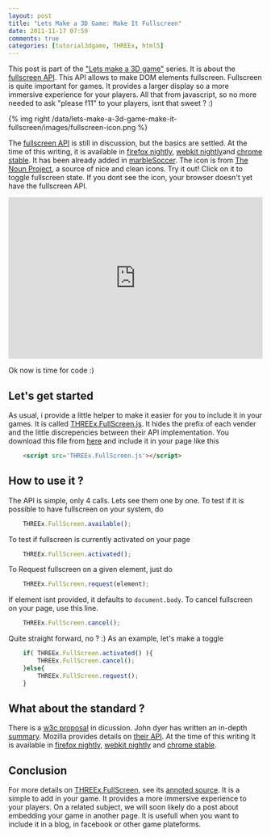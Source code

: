 ```yaml
---
layout: post
title: "Lets Make a 3D Game: Make It Fullscreen"
date: 2011-11-17 07:59
comments: true
categories: [tutorial3dgame, THREEx, html5]
---
```


This post is part of the ["Lets make a 3D game"](/blog/categories/tutorial3dgame/) series.
It is about the [fullscreen API](http://dvcs.w3.org/hg/fullscreen/raw-file/tip/Overview.html).
This API allows to make DOM elements fullscreen.
Fullscreen is quite important for games.
It provides a larger display so a more immersive experience for your players.
All that from javascript, so no more needed to ask "please f11" to your
players, isnt that sweet ? :)

{% img right /data/lets-make-a-3d-game-make-it-fullscreen/images/fullscreen-icon.png %}

The [fullscreen API](http://dvcs.w3.org/hg/fullscreen/raw-file/tip/Overview.html)
is still in discussion, but the basics are settled. At the time of this writing, 
it is available in
[firefox nightly](http://blog.pearce.org.nz/2011/11/firefoxs-html-full-screen-api-enabled.html),
[webkit nightly](http://peter.sh/2011/01/javascript-full-screen-api-navigation-timing-and-repeating-css-gradients/)and
[chrome stable](http://updates.html5rocks.com/2011/10/Let-Your-Content-Do-the-Talking-Fullscreen-API).
It has been already added in [marbleSoccer](http://marblesoccer.com).
The icon is from [The Noun Project](http://thenounproject.com/), a source of nice and clean icons.
Try it out! Click on it to toggle fullscreen state. If you dont see the icon, your browser
doesn't yet have the fullscreen API.

<center>
	<iframe webkitallowfullscreen mozallowfullscreen allowfullscreen width="100%" height="320" src="http://marblesoccer.com" frameborder="0"></iframe>
</center>


Ok now is time for code :)

## Let's get started

As usual, i provide a little helper to make it easier for you to include it in
your games. It is called [THREEx.FullScreen.js](/data/THREEx/THREEx.FullScreen.js).
It hides the prefix of each vender and the little discrepencies between their API
implementation.
You download this file from [here](/data/THREEx/THREEx.FullScreen.js) and include
it in your page like this

```html
	<script src='THREEx.FullScreen.js'></script>
```

<!-- more -->

## How to use it ?

The API is simple, only 4 calls. Lets see them one by one.
To test if it is possible to have fullscreen on your system, do

```javascript
	THREEx.FullScreen.available();
```

To test if fullscreen is currently activated on your page

```javascript
	THREEx.FullScreen.activated();
```

To Request fullscreen on a given element, just do

```javascript
	THREEx.FullScreen.request(element);
```

If element isnt provided, it defaults to ```document.body```.
To cancel fullscreen on your page, use this line.

```javascript
	THREEx.FullScreen.cancel();
```

Quite straight forward, no ? :) As an example, let's make a toggle

```javascript
	if( THREEx.FullScreen.activated() ){
		THREEx.FullScreen.cancel();
	}else{
		THREEx.FullScreen.request();
	}
```


## What about the standard ?

There is a [w3c proposal](http://dvcs.w3.org/hg/fullscreen/raw-file/tip/Overview.html) in dicussion.
John dyer has written an in-depth [summary](http://johndyer.name/native-fullscreen-javascript-api-plus-jquery-plugin/).
Mozilla provides details on [their API](https://wiki.mozilla.org/Gecko:FullScreenAPI).
At the time of this writing
It is available in
[firefox nightly](http://blog.pearce.org.nz/2011/11/firefoxs-html-full-screen-api-enabled.html),
[webkit nightly](http://peter.sh/2011/01/javascript-full-screen-api-navigation-timing-and-repeating-css-gradients/)
and
[chrome stable](http://updates.html5rocks.com/2011/10/Let-Your-Content-Do-the-Talking-Fullscreen-API).



## Conclusion

For more details on [THREEx.FullScreen](/data/THREEx/THREEx.FullScreen.js),
see its [annoted source](/data/THREEx/docs/THREEx.FullScreen.html).
It is a simple to add in your game.
It provides a more immersive experience to your players.
On a related subject, we will soon likely do a post about embedding your game in another page.
It is usefull when you want to include it in a blog, in facebook or other game plateforms. 

